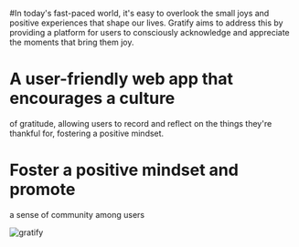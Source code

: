 #In today's fast-paced world, it's easy to overlook the small joys and positive experiences that shape
our lives. Gratify aims to address this by providing a platform for users to consciously
acknowledge and appreciate the moments that bring them joy.

# A user-friendly web app that encourages a culture
of gratitude, allowing users to record and reflect on the things they're thankful for,
fostering a positive mindset.

# Foster a positive mindset and promote
a sense of community among users

![gratify](https://github.com/rajpiyush4/gratify/assets/86086085/e4bd504c-5e5e-4a56-b501-6eb7e51e02e5)
